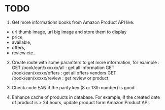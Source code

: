 TODO
====

1) Get more informations books from Amazon Product API like:
- url thumb image, url big image 
and store them to display 
- price,
- available,
- offers,
- review etc..

2) Create route with some paramters to get more information, for example :
GET /book/ean/xxxxxx/all : get all information
GET /book/ean/xxxxx/offers : get all offers vendors
GET /book/ean/xxxxx/review : get review or product

3) Check code EAN if the parity key (8 or 13th number) is good.

4) Enhance cache of products in database. For example, if the created date of product is > 24 hours, update product form Amazon Product API.
